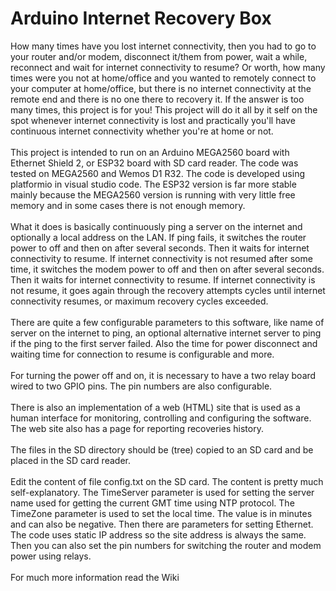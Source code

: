 Arduino Internet Recovery Box
=============================

How many times have you lost internet connectivity, then you had to go to your router and/or modem, disconnect it/them from power, wait a while,  reconnect and wait for internet connectivity to resume? Or worth, how many times were you not at home/office and you wanted to remotely connect to your computer at home/office, but there is no internet connectivity at the remote end and there is no one there to recovery it. If the answer is too many times, this project is for you! This project will do it all by it self on the spot whenever internet connectivity is lost and practically you'll have continuous internet connectivity whether you're at home or not.<br/><br/>
This project is intended to run on an Arduino MEGA2560 board with Ethernet Shield 2, or ESP32 board with SD card reader. The code was tested on MEGA2560 and Wemos D1 R32. The code is developed using platformio in visual studio code. The ESP32 version is far more stable mainly because the MEGA2560 version is running with very little free memory and in some cases there is not enough memory.
<br/><br/>
What it does is basically continuously ping a server on the internet and optionally a local address on the LAN. If ping fails, it switches the router power to off and then on after several seconds. Then it waits for internet connectivity to resume. If internet connectivity is not resumed after some time, it switches the modem power to off and then on after several seconds. Then it waits for internet connectivity to resume. If internet connectivity is not resume, it goes again through the recovery attempts cycles until internet connectivity resumes, or maximum recovery cycles exceeded.
<br/><br/>
There are quite a few configurable parameters to this software, like name of server on the internet to ping, an optional alternative internet server to ping if the ping to the first server failed. Also the time for power disconnect and waiting time for connection to resume is configurable and more.
<br/><br/>
For turning the power off and on, it is necessary to have a two relay board wired to two GPIO pins. The pin numbers are also configurable.
<br/><br/>
There is also an implementation of a web (HTML) site that is used as a human interface for monitoring, controlling and configuring the software. The web site also has a page for reporting recoveries history.
<br/><br/>
The files in the SD directory should be (tree) copied to an SD card and be placed in the SD card reader.
<br/><br/>
Edit the content of file config.txt on the SD card. The content is pretty much self-explanatory. The TimeServer parameter is used for setting the server name used for getting the current GMT time using NTP protocol. The TimeZone parameter is used to set the local time. The value is in minutes and can also be negative. Then there are parameters for setting Ethernet. The code uses static IP address so the site address is always the same. Then you can also set the pin numbers for switching the router and modem power using relays.<br/><br/>
For much more information read the Wiki
